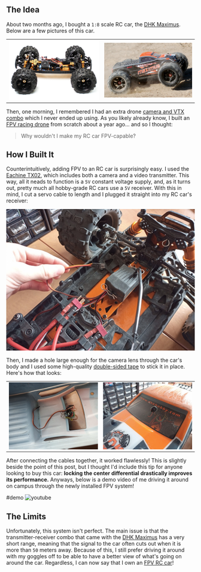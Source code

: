## The Idea

About two months ago, I bought a `1:8` scale RC car, the [DHK Maximus](https://www.banggood.com/DHK-8382-Maximus-1-8-120A-85KM-H-4WD-Brushless-Monster-Truck-RC-Car-p-1160581.html?cur_warehouse=CN&rmmds=search). Below are a few pictures of this car.

|                                                  |                                                               |
| ------------------------------------------------ | ------------------------------------------------------------- |
| ![DHK maximus internals](dhk8382d_1024x1024.jpg) | ![DHK maximus in its natural habitat](dhk-maximus-opener.jpg) |

Then, one morning, I remembered I had an extra drone [camera and VTX combo](https://www.banggood.com/Eachine-TX03-NTSC-Super-Mini-0-or-25mW-or-50mW-or-200mW-Switchable-AIO-5_8G-72CH-VTX-600TVL-1-or-3-Cmos-FPV-Camera-p-1104884.html?cur_warehouse=CN&rmmds=search) which I never ended up using. As you likely already know, I built an [FPV racing drone](../FPV-Racing-Drone/) from scratch about a year ago... and so I thought:

> Why wouldn't I make my RC car FPV-capable?

## How I Built It

Counterintuitively, adding FPV to an RC car is surprisingly easy. I used the [Eachine TX02](https://www.banggood.com/Eachine-TX03-NTSC-Super-Mini-0-or-25mW-or-50mW-or-200mW-Switchable-AIO-5_8G-72CH-VTX-600TVL-1-or-3-Cmos-FPV-Camera-p-1104884.html?cur_warehouse=CN&rmmds=search), which includes both a camera and a video transmitter. This way, all it neads to function is a `5V` constant voltage supply, and, as it turns out, pretty much all hobby-grade RC cars use a `5V` receiver. With this in mind, I cut a servo cable to length and I plugged it straight into my RC car's receiver:

![holding a servo connector above the car](IMG_20211018_132641_2.min.jpg)

Then, I made a hole large enough for the camera lens through the car's body and I used some high-quality [double-sided tape](https://www.scotchbrand.com/3M/en_US/scotch-brand/products/catalog/~/Scotch-Mount-Clear-Double-Sided-Mounting-Tape/?N=4335+3289430110+3294529207&rt=rud) to stick it in place. Here's how that looks:

|                                                              |                                                         |
| ------------------------------------------------------------ | ------------------------------------------------------- |
| ![FPV camera inside the body](IMG_20211018_132739_0.min.jpg) | ![FPV camera hole punch](IMG_20211018_132824_4.min.jpg) |

After connecting the cables together, it worked flawlessly! This is slightly beside the point of this post, but I thought I'd include this tip for anyone looking to buy this car: **locking the center differential drastically improves its performance.** Anyways, below is a demo video of me driving it around on campus through the newly installed FPV system!

#demo
![youtube](https://youtube.com/embed/lyMior4Can0)

## The Limits

Unfortunately, this system isn't perfect. The main issue is that the transmitter-receiver combo that came with the [DHK Maximus](https://www.banggood.com/DHK-8382-Maximus-1-8-120A-85KM-H-4WD-Brushless-Monster-Truck-RC-Car-p-1160581.html?cur_warehouse=CN&rmmds=search) has a very short range, meaning that the signal to the car often cuts out when it is more than `50` meters away. Because of this, I still prefer driving it around with my goggles off to be able to have a better view of what's going on around the car. Regardless, I can now say that I own an [FPV RC car](https://www.banggood.com/Eachine-TX03-NTSC-Super-Mini-0-or-25mW-or-50mW-or-200mW-Switchable-AIO-5_8G-72CH-VTX-600TVL-1-or-3-Cmos-FPV-Camera-p-1104884.html?cur_warehouse=CN&rmmds=search)!
